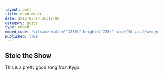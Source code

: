```yaml
---
layout: post
title: Good Music
date: 2015-03-24 20:18:00
category: posts
type: embed
embed_code: "<iframe width=\"1280\" height=\"720\" src=\"https://www.youtube.com/embed/BgfcToAjfdc?rel=0&amp;controls=0&amp;showinfo=0\" frameborder=\"0\" allowfullscreen></iframe>"
published: true
---
```


## Stole the Show
This is a pretty good song from Kygo.